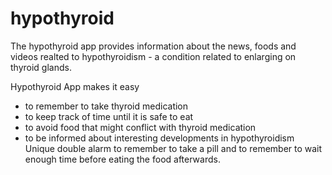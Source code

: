 hypothyroid
===========
The hypothyroid app provides information about the news, foods and videos realted to hypothyroidism - a condition related to enlarging on thyroid glands. 

Hypothyroid App makes it easy 
- to remember to take thyroid medication
- to keep track of time until it is safe to eat
- to avoid food that might conflict with thyroid medication
- to be informed about interesting developments in hypothyroidism
Unique double alarm to remember to take a pill and to remember to wait enough time before eating the food afterwards.
